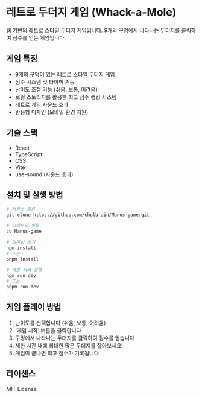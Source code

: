 # 레트로 두더지 게임 (Whack-a-Mole)

웹 기반의 레트로 스타일 두더지 게임입니다. 9개의 구멍에서 나타나는 두더지를 클릭하여 점수를 얻는 게임입니다.

## 게임 특징

- 9개의 구멍이 있는 레트로 스타일 두더지 게임
- 점수 시스템 및 타이머 기능
- 난이도 조절 기능 (쉬움, 보통, 어려움)
- 로컬 스토리지를 활용한 최고 점수 랭킹 시스템
- 레트로 게임 사운드 효과
- 반응형 디자인 (모바일 환경 지원)

## 기술 스택

- React
- TypeScript
- CSS
- Vite
- use-sound (사운드 효과)

## 설치 및 실행 방법

```bash
# 저장소 클론
git clone https://github.com/chulbrain/Manus-game.git

# 디렉토리 이동
cd Manus-game

# 의존성 설치
npm install
# 또는
pnpm install

# 개발 서버 실행
npm run dev
# 또는
pnpm run dev
```

## 게임 플레이 방법

1. 난이도를 선택합니다 (쉬움, 보통, 어려움)
2. '게임 시작' 버튼을 클릭합니다
3. 구멍에서 나타나는 두더지를 클릭하여 점수를 얻습니다
4. 제한 시간 내에 최대한 많은 두더지를 잡아보세요!
5. 게임이 끝나면 최고 점수가 기록됩니다

## 라이센스

MIT License
